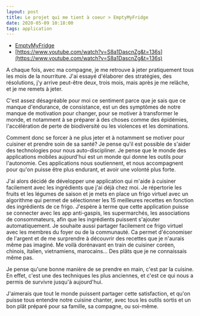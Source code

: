 ```yaml
---
layout: post
title: Le projet qui me tient à coeur > EmptyMyFridge
date: 2020-05-09 10:18:00
tags: application
---
```


- [EmptyMyFridge](https://www.emptymyfridge.com)
- [https://www.youtube.com/watch?v=S8a1DascnZg&t=136s](https://www.youtube.com/watch?v=S8a1DascnZg&t=136s)

A chaque fois, avec ma compagne, je me retrouve à jeter pratiquement tous les mois de la nourriture. J'ai essayé d'élaborer des stratégies, des résolutions, j'y arrive peut-être deux, trois mois, mais après je me relâche, et je me remets à jeter.

C'est assez désagréable pour moi ce sentiment parce que je sais que ce manque d'endurance, de consistance, est un des symptômes de notre manque de motivation pour changer, pour se motiver à transformer le monde, et notamment à se préparer à des choses comme des épidémies, l'accélération de perte de biodiversité ou les violences et les dominations.

Comment donc se forcer à ne plus jeter et à notamment se motiver pour cuisiner et prendre soin de sa santé? Je pense qu'il est possible de s'aider des technologies pour nous auto-discipliner. Je pense que le monde des applications mobiles aujourd'hui est un monde qui donne les outils pour l'autonomie. Ces applications nous soutiennent, et nous accompagnent pour qu'on puisse être plus endurant, et avoir une volonté plus forte.

J'ai alors décidé de développer une application qui m'aide à cuisiner facilement avec les ingrédients que j'ai déjà chez moi. Je répertorie les fruits et les légumes de saison et je mets en place un frigo virtuel avec un algorithme qui permet de sélectionner les 15 meilleures recettes en fonction des ingrédients de ce frigo. J'espère à terme que cette application puisse se connecter avec les app anti-gaspis, les supermarchés, les associations de consommateurs, afin que les ingrédients puissent s'ajouter automatiquement. Je souhaite aussi partager facilement ce frigo virtuel avec les membres du foyer ou de la communauté. Ca permet d'économiser de l'argent et de me surprendre à découvrir des recettes que je n'aurais même pas imaginé. Me voilà dorénavant en train de cuisiner coréen, chinois, italien, vietnamiens, marocains... Des plâts que je ne connaissais même pas.

Je pense qu'une bonne manière de se prendre en main, c'est par la cuisine. En effet, c'est une des techniques les plus anciennes, et c'est ce qui nous a permis de survivre jusqu'à aujourd'hui.

J'aimerais que tout le monde puissent partager cette satisfaction, et qu'on puisse tous entendre notre cuisine chanter, avec tous les outils sortis et un bon plât préparé pour sa famille, sa compagne, ou soi-même.
